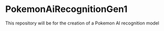 # PokemonAiRecognitionGen1
This repository will be for the creation of a Pokemon AI recognition model
